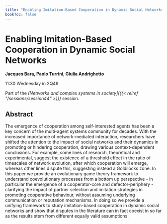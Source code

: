 ```yaml
---
title: "Enabling Imitation-Based Cooperation in Dynamic Social Networks"
bookToc: false
---
```


# Enabling Imitation-Based Cooperation in Dynamic Social Networks

**Jacques Bara, Paolo Turrini, Giulia Andrighetto**

11:30 Wednesday in 2Q49.

Part of the *[Networks and complex systems in society]({{< relref "/sessions/session44" >}})* session.

## Abstract

The emergence of cooperation among self-interested agents has been a key concern of the multi-agent systems community for decades. With the increased importance of network-mediated interaction, researchers have shifted the attention to the impact of social networks and their dynamics in promoting or hindering cooperation, drawing various context-dependent conclusions. For example, some lines of research, theoretical and experimental, suggest the existence of a threshold effect in the ratio of timescales of network evolution, after which cooperation will emerge, whereas other lines dispute this, suggesting instead a Goldilocks zone. In this paper we provide an evolutionary game theory framework to understand coevolutionary processes from a bottom up perspective - in particular the emergence of a cooperator-core and defector-periphery - clarifying the impact of partner selection and imitation strategies in promoting cooperative behaviour, without assuming underlying communication or reputation mechanisms. In doing so we provide a unifying framework to study imitation-based cooperation in dynamic social networks and show that disputes in the literature can in fact coexist in so far as the results stem from different equally valid assumptions.


